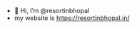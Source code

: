 - 👋 Hi, I’m @resortinbhopal
-  my website is https://resortinbhopal.in/
<!---
resortinbhopal/resortinbhopal is a ✨ special ✨ repository because its `README.md` (this file) appears on your GitHub profile.
You can click the Preview link to take a look at your changes.
--->
